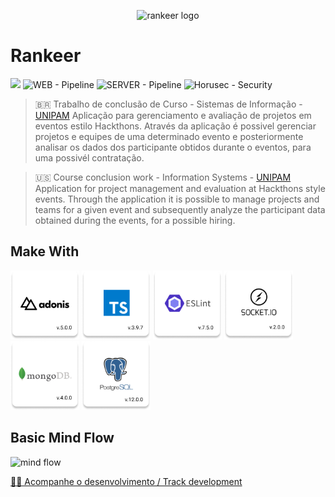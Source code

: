 <p align="center">
   <img src="https://rankeer.s3.amazonaws.com/assets/logo.svg" width="320" alt="rankeer logo"></img>
</p>

# Rankeer

[![](https://img.shields.io/badge/author-Lucas%20Bruno-blue)](https://github.com/Lucasbrunoferreira)
![WEB - Pipeline](https://github.com/Lucasbrunoferreira/rankeer/workflows/WEB/badge.svg?branch=master)
![SERVER - Pipeline](https://github.com/Lucasbrunoferreira/rankeer/workflows/SERVER/badge.svg?branch=master)
![Horusec - Security](https://github.com/Lucasbrunoferreira/rankeer/workflows/SecurityPipeline/badge.svg?branch=master)

> 🇧🇷
> Trabalho de conclusão de Curso - Sistemas de Informação - [UNIPAM](https://unipam.edu.br/)
> Aplicação para gerenciamento e avaliação de projetos em eventos estilo Hackthons.
> Através da aplicação é possivel gerenciar projetos e equipes de uma determinado evento e posteriormente analisar os dados dos participante obtidos durante o eventos, para uma possivél contratação.

> 🇺🇸
> Course conclusion work - Information Systems - [UNIPAM](https://unipam.edu.br/)
> Application for project management and evaluation at Hackthons style events.
> Through the application it is possible to manage projects and teams for a given event and subsequently analyze the participant data obtained during the events, for a possible hiring.


## Make With

[<img src="./.github/readme/adonis.png?raw=true" width="110"/>](https://preview.adonisjs.com)
[<img src="./.github/readme/typescript.png?raw=true" width="110"/>](https://www.typescriptlang.org)
[<img src="./.github/readme/eslint.png?raw=true" width="110"/>](https://eslint.org)
[<img src="./.github/readme/socket.png?raw=true" width="110"/>](https://socket.io)
[<img src="./.github/readme/mongo.png?raw=true" width="110"/>](https://www.mongodb.com)
[<img src="./.github/readme/postgre.png?raw=true" width="110"/>](https://www.postgresql.org)


## Basic Mind Flow

<img src="https://rankeer.s3.amazonaws.com/assets/mind-flow.png" width="720" alt="mind flow"></img>


[👨‍💻 Acompanhe o desenvolvimento / Track development](https://github.com/users/Lucasbrunoferreira/projects/1)

